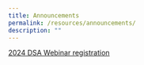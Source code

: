 ```yaml
---
title: Announcements
permalink: /resources/announcements/
description: ""
---
```


[2024 DSA Webinar registration](https://moe-singapore.zoom.us/webinar/register/WN_tbIeF02ET0Gedom-3IbIXw )